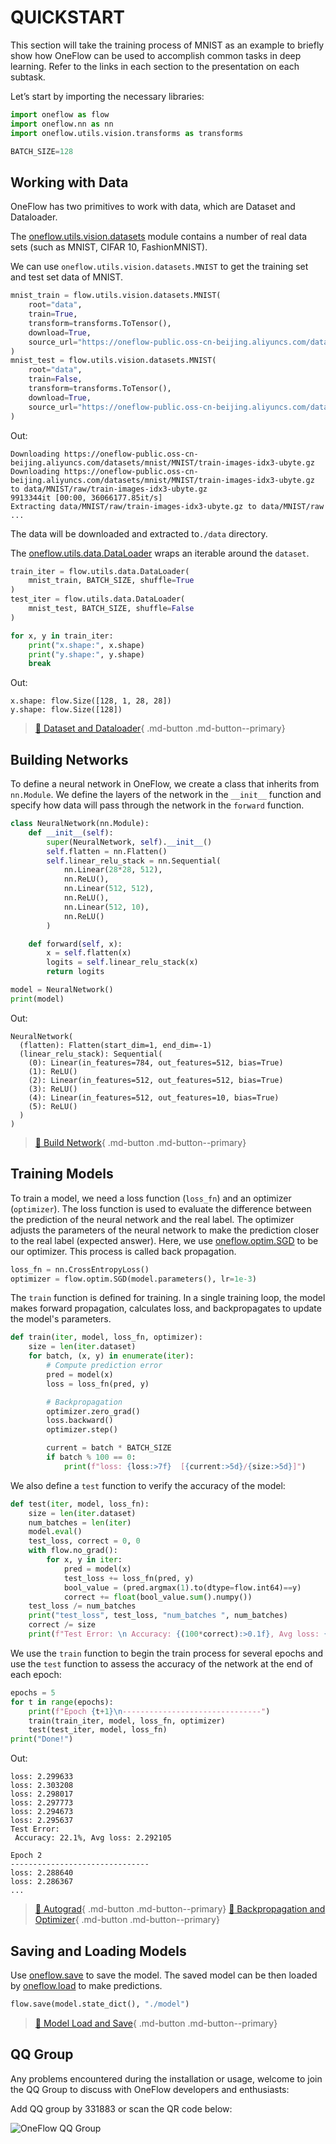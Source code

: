 # QUICKSTART

This section will take the training process of MNIST as an example to briefly show how OneFlow can be used to accomplish common tasks in deep learning. Refer to the links in each section to the presentation on each subtask.

Let’s start by importing the necessary libraries:

```python
import oneflow as flow
import oneflow.nn as nn
import oneflow.utils.vision.transforms as transforms

BATCH_SIZE=128
```


## Working with Data

OneFlow has two primitives to work with data, which are Dataset and Dataloader.

The [oneflow.utils.vision.datasets](https://oneflow.readthedocs.io/en/master/utils.html#module-oneflow.utils.vision.datasets) module contains a number of real data sets (such as MNIST, CIFAR 10, FashionMNIST).

We can use `oneflow.utils.vision.datasets.MNIST` to get the training set and test set data of MNIST.

```python
mnist_train = flow.utils.vision.datasets.MNIST(
    root="data",
    train=True,
    transform=transforms.ToTensor(),
    download=True,
    source_url="https://oneflow-public.oss-cn-beijing.aliyuncs.com/datasets/mnist/MNIST/",
)
mnist_test = flow.utils.vision.datasets.MNIST(
    root="data",
    train=False,
    transform=transforms.ToTensor(),
    download=True,
    source_url="https://oneflow-public.oss-cn-beijing.aliyuncs.com/datasets/mnist/MNIST/",
)
```
Out:

```text
Downloading https://oneflow-public.oss-cn-beijing.aliyuncs.com/datasets/mnist/MNIST/train-images-idx3-ubyte.gz
Downloading https://oneflow-public.oss-cn-beijing.aliyuncs.com/datasets/mnist/MNIST/train-images-idx3-ubyte.gz to data/MNIST/raw/train-images-idx3-ubyte.gz
9913344it [00:00, 36066177.85it/s]
Extracting data/MNIST/raw/train-images-idx3-ubyte.gz to data/MNIST/raw
...
```

The data will be downloaded and extracted to`./data` directory.

The [oneflow.utils.data.DataLoader](https://oneflow.readthedocs.io/en/master/utils.html#oneflow.utils.data.DataLoader) wraps an iterable around the `dataset`.


```python
train_iter = flow.utils.data.DataLoader(
    mnist_train, BATCH_SIZE, shuffle=True
)
test_iter = flow.utils.data.DataLoader(
    mnist_test, BATCH_SIZE, shuffle=False
)

for x, y in train_iter:
    print("x.shape:", x.shape)
    print("y.shape:", y.shape)
    break
```

Out:

```text
x.shape: flow.Size([128, 1, 28, 28])
y.shape: flow.Size([128])
```

> [:link: Dataset and Dataloader](./03_dataset_dataloader.md){ .md-button .md-button--primary}


## Building Networks

To define a neural network in OneFlow, we create a class that inherits from `nn.Module`. We define the layers of the network in the `__init__` function and specify how data will pass through the network in the `forward` function. 


```python
class NeuralNetwork(nn.Module):
    def __init__(self):
        super(NeuralNetwork, self).__init__()
        self.flatten = nn.Flatten()
        self.linear_relu_stack = nn.Sequential(
            nn.Linear(28*28, 512),
            nn.ReLU(),
            nn.Linear(512, 512),
            nn.ReLU(),
            nn.Linear(512, 10),
            nn.ReLU()
        )

    def forward(self, x):
        x = self.flatten(x)
        logits = self.linear_relu_stack(x)
        return logits

model = NeuralNetwork()
print(model)
```

Out:

```text
NeuralNetwork(
  (flatten): Flatten(start_dim=1, end_dim=-1)
  (linear_relu_stack): Sequential(
    (0): Linear(in_features=784, out_features=512, bias=True)
    (1): ReLU()
    (2): Linear(in_features=512, out_features=512, bias=True)
    (3): ReLU()
    (4): Linear(in_features=512, out_features=10, bias=True)
    (5): ReLU()
  )
)
```

> [:link: Build Network](./04_build_network.md){ .md-button .md-button--primary}


## Training Models

To train a model, we need a loss function (`loss_fn`) and an optimizer (`optimizer`). The loss function is used to evaluate the difference between the prediction of the neural network and the real label. The optimizer adjusts the parameters of the neural network to make the prediction closer to the real label (expected answer). Here, we use [oneflow.optim.SGD](https://oneflow.readthedocs.io/en/master/optim.html?highlight=optim.SGD#oneflow.optim.SGD) to be our optimizer. This process is called back propagation.

```python
loss_fn = nn.CrossEntropyLoss()
optimizer = flow.optim.SGD(model.parameters(), lr=1e-3)
```

The `train` function is defined for training. In a single training loop, the model makes forward propagation, calculates loss, and backpropagates to update the model's parameters.


```python
def train(iter, model, loss_fn, optimizer):
    size = len(iter.dataset)
    for batch, (x, y) in enumerate(iter):
        # Compute prediction error
        pred = model(x)
        loss = loss_fn(pred, y)

        # Backpropagation
        optimizer.zero_grad()
        loss.backward()
        optimizer.step()

        current = batch * BATCH_SIZE
        if batch % 100 == 0:
            print(f"loss: {loss:>7f}  [{current:>5d}/{size:>5d}]")
```

We also define a `test` function to verify the accuracy of the model:


```python
def test(iter, model, loss_fn):
    size = len(iter.dataset)
    num_batches = len(iter)
    model.eval()
    test_loss, correct = 0, 0
    with flow.no_grad():
        for x, y in iter:
            pred = model(x)
            test_loss += loss_fn(pred, y)
            bool_value = (pred.argmax(1).to(dtype=flow.int64)==y)
            correct += float(bool_value.sum().numpy())
    test_loss /= num_batches
    print("test_loss", test_loss, "num_batches ", num_batches)
    correct /= size
    print(f"Test Error: \n Accuracy: {(100*correct):>0.1f}, Avg loss: {test_loss:>8f}")
```

We use the `train` function to begin the train process for several epochs and use the `test` function to assess the accuracy of the network at the end of each epoch:


```python
epochs = 5
for t in range(epochs):
    print(f"Epoch {t+1}\n-------------------------------")
    train(train_iter, model, loss_fn, optimizer)
    test(test_iter, model, loss_fn)
print("Done!")
```

Out:

```text
loss: 2.299633
loss: 2.303208
loss: 2.298017
loss: 2.297773
loss: 2.294673
loss: 2.295637
Test Error:
 Accuracy: 22.1%, Avg loss: 2.292105

Epoch 2
-------------------------------
loss: 2.288640
loss: 2.286367
...
```

> [:link: Autograd](./05_autograd.md){ .md-button .md-button--primary}
> [:link: Backpropagation and Optimizer](./06_optimization.md){ .md-button .md-button--primary}

## Saving and Loading Models

Use [oneflow.save](https://oneflow.readthedocs.io/en/master/oneflow.html?highlight=oneflow.save#oneflow.save) to save the model. The saved model can be then loaded by [oneflow.load](https://oneflow.readthedocs.io/en/master/oneflow.html?highlight=oneflow.load#oneflow.load) to make predictions.

```python
flow.save(model.state_dict(), "./model")
```
> [:link: Model Load and Save](./07_model_load_save.md){ .md-button .md-button--primary}
## QQ Group
Any problems encountered during the installation or usage, welcome to join the QQ Group to discuss with OneFlow developers and enthusiasts:

Add QQ group by 331883 or scan the QR code below:

![OneFlow QQ Group](./imgs/qq_group.png)
